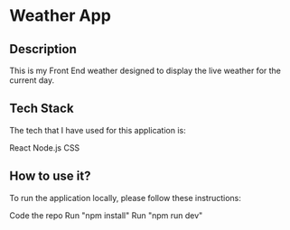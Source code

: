 # Weather App

## Description

This is my Front End weather designed to display the live weather for the current day.

## Tech Stack

The tech that I have used for this application is:

React
Node.js
CSS

## How to use it?

To run the application locally, please follow these instructions:

Code the repo
Run "npm install"
Run "npm run dev"
